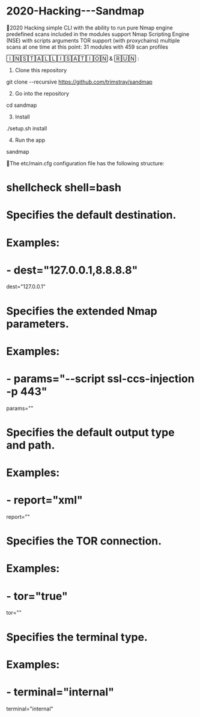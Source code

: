 # 2020-Hacking---Sandmap
🦑2020 Hacking 
simple CLI with the ability to run pure Nmap engine
predefined scans included in the modules
support Nmap Scripting Engine (NSE) with scripts arguments
TOR support (with proxychains)
multiple scans at one time
at this point: 31 modules with 459 scan profiles

🄸🄽🅂🅃🄰🄻🄻🄸🅂🄰🅃🄸🄾🄽 & 🅁🅄🄽 :

1) Clone this repository

git clone --recursive https://github.com/trimstray/sandmap

2) Go into the repository

cd sandmap

3) Install

./setup.sh install

4) Run the app

sandmap

🦑The etc/main.cfg configuration file has the following structure:

# shellcheck shell=bash

# Specifies the default destination.

# Examples:

#   - dest="127.0.0.1,8.8.8.8"

dest="127.0.0.1"

# Specifies the extended Nmap parameters.

# Examples:

#   - params="--script ssl-ccs-injection -p 443"

params=""

# Specifies the default output type and path.

# Examples:

#   - report="xml"

report=""

# Specifies the TOR connection.

# Examples:

#   - tor="true"

tor=""

# Specifies the terminal type.

# Examples:

#   - terminal="internal"

terminal="internal"
